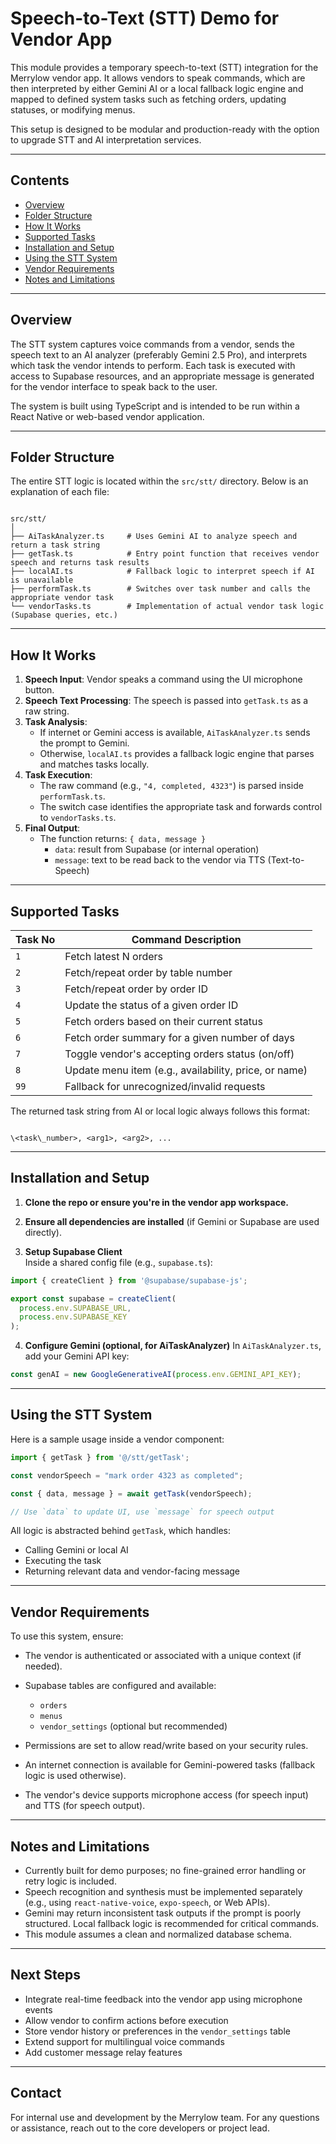 # Speech-to-Text (STT) Demo for Vendor App

This module provides a temporary speech-to-text (STT) integration for the Merrylow vendor app. It allows vendors to speak commands, which are then interpreted by either Gemini AI or a local fallback logic engine and mapped to defined system tasks such as fetching orders, updating statuses, or modifying menus.

This setup is designed to be modular and production-ready with the option to upgrade STT and AI interpretation services.

---

## Contents

- [Overview](#overview)
- [Folder Structure](#folder-structure)
- [How It Works](#how-it-works)
- [Supported Tasks](#supported-tasks)
- [Installation and Setup](#installation-and-setup)
- [Using the STT System](#using-the-stt-system)
- [Vendor Requirements](#vendor-requirements)
- [Notes and Limitations](#notes-and-limitations)

---

## Overview

The STT system captures voice commands from a vendor, sends the speech text to an AI analyzer (preferably Gemini 2.5 Pro), and interprets which task the vendor intends to perform. Each task is executed with access to Supabase resources, and an appropriate message is generated for the vendor interface to speak back to the user.

The system is built using TypeScript and is intended to be run within a React Native or web-based vendor application.

---

## Folder Structure

The entire STT logic is located within the `src/stt/` directory. Below is an explanation of each file:

```

src/stt/
│
├── AiTaskAnalyzer.ts     # Uses Gemini AI to analyze speech and return a task string
├── getTask.ts            # Entry point function that receives vendor speech and returns task results
├── localAI.ts            # Fallback logic to interpret speech if AI is unavailable
├── performTask.ts        # Switches over task number and calls the appropriate vendor task
└── vendorTasks.ts        # Implementation of actual vendor task logic (Supabase queries, etc.)

```

---

## How It Works

1. **Speech Input**: Vendor speaks a command using the UI microphone button.
2. **Speech Text Processing**: The speech is passed into `getTask.ts` as a raw string.
3. **Task Analysis**: 
   - If internet or Gemini access is available, `AiTaskAnalyzer.ts` sends the prompt to Gemini.
   - Otherwise, `localAI.ts` provides a fallback logic engine that parses and matches tasks locally.
4. **Task Execution**:
   - The raw command (e.g., `"4, completed, 4323"`) is parsed inside `performTask.ts`.
   - The switch case identifies the appropriate task and forwards control to `vendorTasks.ts`.
5. **Final Output**:
   - The function returns: `{ data, message }`
     - `data`: result from Supabase (or internal operation)
     - `message`: text to be read back to the vendor via TTS (Text-to-Speech)

---

## Supported Tasks

| Task No | Command Description                                               |
|---------|-------------------------------------------------------------------|
| `1`     | Fetch latest N orders                                             |
| `2`     | Fetch/repeat order by table number                                |
| `3`     | Fetch/repeat order by order ID                                    |
| `4`     | Update the status of a given order ID                             |
| `5`     | Fetch orders based on their current status                        |
| `6`     | Fetch order summary for a given number of days                    |
| `7`     | Toggle vendor's accepting orders status (on/off)                 |
| `8`     | Update menu item (e.g., availability, price, or name)             |
| `99`    | Fallback for unrecognized/invalid requests                        |

The returned task string from AI or local logic always follows this format:

```

\<task\_number>, <arg1>, <arg2>, ...

````

---

## Installation and Setup

1. **Clone the repo or ensure you're in the vendor app workspace.**

2. **Ensure all dependencies are installed** (if Gemini or Supabase are used directly).

3. **Setup Supabase Client**  
   Inside a shared config file (e.g., `supabase.ts`):

```ts
import { createClient } from '@supabase/supabase-js';

export const supabase = createClient(
  process.env.SUPABASE_URL,
  process.env.SUPABASE_KEY
);
````

4. **Configure Gemini (optional, for AiTaskAnalyzer)**
   In `AiTaskAnalyzer.ts`, add your Gemini API key:

```ts
const genAI = new GoogleGenerativeAI(process.env.GEMINI_API_KEY);
```

---

## Using the STT System

Here is a sample usage inside a vendor component:

```ts
import { getTask } from '@/stt/getTask';

const vendorSpeech = "mark order 4323 as completed";

const { data, message } = await getTask(vendorSpeech);

// Use `data` to update UI, use `message` for speech output
```

All logic is abstracted behind `getTask`, which handles:

* Calling Gemini or local AI
* Executing the task
* Returning relevant data and vendor-facing message

---

## Vendor Requirements

To use this system, ensure:

* The vendor is authenticated or associated with a unique context (if needed).
* Supabase tables are configured and available:

  * `orders`
  * `menus`
  * `vendor_settings` (optional but recommended)
* Permissions are set to allow read/write based on your security rules.
* An internet connection is available for Gemini-powered tasks (fallback logic is used otherwise).
* The vendor's device supports microphone access (for speech input) and TTS (for speech output).

---

## Notes and Limitations

* Currently built for demo purposes; no fine-grained error handling or retry logic is included.
* Speech recognition and synthesis must be implemented separately (e.g., using `react-native-voice`, `expo-speech`, or Web APIs).
* Gemini may return inconsistent task outputs if the prompt is poorly structured. Local fallback logic is recommended for critical commands.
* This module assumes a clean and normalized database schema.

---

## Next Steps

* Integrate real-time feedback into the vendor app using microphone events
* Allow vendor to confirm actions before execution
* Store vendor history or preferences in the `vendor_settings` table
* Extend support for multilingual voice commands
* Add customer message relay features

---

## Contact

For internal use and development by the Merrylow team. For any questions or assistance, reach out to the core developers or project lead.